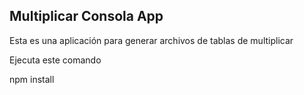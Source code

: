 

## Multiplicar Consola App


Esta es una aplicación para generar archivos de tablas de multiplicar

Ejecuta este comando

npm install
